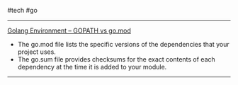 #tech #go


---
[Golang Environment – GOPATH vs go.mod](https://www.freecodecamp.org/news/golang-environment-gopath-vs-go-mod/#:~:text=sum%20file.-,The%20go.,all%20projects%20on%20your%20system.)

- The go.mod file lists the specific versions of the dependencies that your project uses.
- The go.sum file provides checksums for the exact contents of each dependency at the time it is added to your module.

---
